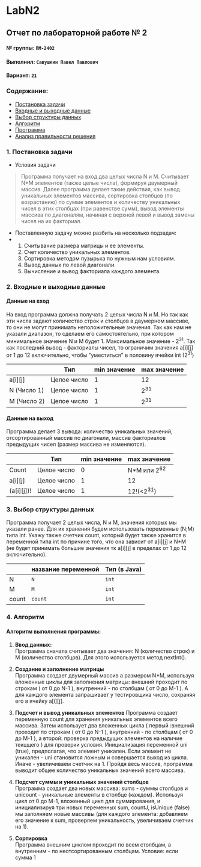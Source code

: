 # LabN2
## Отчет по лабораторной работе № 2

#### № группы: `ПМ-2402`

#### Выполнил: `Савушкин Павел Павлович`

#### Вариант: `21`

### Cодержание:

- [Постановка задачи](#1-постановка-задачи)
- [Входные и выходные данные](#2-входные-и-выходные-данные)
- [Выбор структуры данных](#3-выбор-структуры-данных)
- [Алгоритм](#4-алгоритм)
- [Программа](#5-программа)
- [Анализ правильности решения](#5-анализ-правильности-решения)

### 1. Постановка задачи

- Условия задачи

> Программа получает на вход два целых числа N и M. Считывает N*M элементов (также целые числа), формируя двумерный массив. Далее программа делает такие действия, как вывод уникальных элементов массива, сортировка столбцов (по возрастанию) по сумме элементов и количеству уникальных чисел в этих столбцах (при равенстве сумм), вывод элементы массива по диагоналям, начиная с верхней левой и вывод замены чисел на их факториал.
  

- Поставленную задачу можно разбить на несколько подзадач:
-   1. Считывание размера матрицы и ее элементы.
    2. Счет количество уникальных элементов.
    3. Сортировка методом пузырька по нужным нам условиям.
    4. Вывод данных по левой диагонали.
    5. Вычисление и вывод факториала каждого элемента.

### 2. Входные и выходные данные

#### Данные на вход

На вход программа должна получать 2 целых числа N и M. Но так как эти числа задают количество строк и столбцов в двумерном массиве, то они не могут принимать неположительные значения. Так как нам не указали диапазон, то сделаем его самостоятельно, при котором минимальное значение N и M будет 1. Максимальное значение - 2<sup>31</sup>. Так как последний вывод - факториалы чисел, то ограничим значения a[i][j] от 1 до 12 включительно, чтобы "уместиться" в половину ячейки int (2<sup>31</sup>)

|             | Тип                | min значение    | max значение   |
|-------------|--------------------|-----------------|----------------|
| a[i][j]     | Целое число        |        1        |       12       |
| N (Число 1) | Целое число        |        1        | 2<sup>31</sup> |
| M (Число 2) | Целое число        |        1        | 2<sup>31</sup> |

#### Данные на выход

Программа делает 3 вывода: количество уникальных значений, отсортированный массив по диагонали, массив факториалов предыдущих чисел (размер массива не изменяются).

|          | Тип                | min значение  |      max значение    |
|----------|--------------------|---------------|----------------------|
| Count    | Целое число        |       0       |N*M или 2<sup>62</sup>|
| a[i][j]  | Целое число        |       1       |          12          |
|(a[i][j])!| Целое число        |       1       | 12!(<2<sup>31</sup>) |
### 3. Выбор структуры данных

Программа получает 2 целых числа, N и M, значения которых мы указали ранее. Для их хранения будем использовать переменные (N;M) типа int. Укажу также счетчик count, который будет также хранится в переменной типа int по причине того, что она зависит от a[i][j] и N*M (не будет принимать большие значения тк a[i][j] в пределах от 1 до 12 включительно).

|             | название переменной | Тип (в Java) | 
|-------------|---------------------|--------------|
| N           | `N`                 | `int`        |
| M           | `M`                 | `int`        | 
| count       | `count`             | `int`        |


### 4. Алгоритм

#### Алгоритм выполнения программы:

1. **Ввод данных:**  
   Программа сначала считывает два значения: N (количество строк) и M (количество столбцов). Для этого используется метод nextInt().

2. **Создание и заполнение матрицы**  
   Программа создает двумерный массив a размером N*M, используя вложенные циклы для заполнения матрицы: внешний проходит по строкам ( от 0 до N-1 ), внутренний - по столбцам ( от 0 до M-1 ). А для каждого элемента запрашивает у тестировщика число, сохраняя его в ячейку a[i][j].
                                                      
3. **Подсчет и вывод уникальных элементов**
   Программа создает переменную count для хранения уникальных элементов всего массива. Затем использует два вложенных цикла ( первый :внешний проходит по строкам ( от 0 до N-1 ), внутренний - по столбцам ( от 0 до M-1 ), а второй: проверка предыдущих элементов на наличие текцщего ) для проверки условия. Инициализация переменной uni (true), предполагая, что элемент уникален. Если элемент не уникален - uni становится ложным и совершается выход из цикла. Иначе - увеличиваем счетчик на 1. Пройдя весь массив, программа выводит общее количество уникальных значений всего массива.

4. **Подсчет суммы и уникальных значений столбцов**      
   Программа создает два новых массива: sums - суммы столбцов и unicount - уникальные элементы в столбце (каждом). Используя цикл от 0 до M-1, вложенный цикл для суммирования, и инициализируя три новых переменных sum, countJ, isUnique (false) мы заполняем новые массивы (для каждого элемента: добавляем его значение к sum, проверяем уникальность, увеличиваем счетчик на 1).         

5. **Сортировка**    
   Программа внешним циклом проходит по всем столбцам, а внутренним - по неотсортированным столбцам. Условие: если сумма 1                                                 
